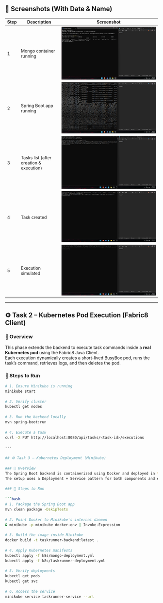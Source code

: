 ## 📸 Screenshots (With Date & Name)

| Step | Description | Screenshot |
|------|--------------|-------------|
| 1 | Mongo container running | ![Docker PS](screenshots/1_docker_ps.png) |
| 2 | Spring Boot app running | ![Spring Boot](screenshots/2_mvn_run.png) |
| 3 | Tasks list (after creation & execution) | ![GET tasks](screenshots/3_get_tasks.png) |
| 4 | Task created | ![PUT task](screenshots/4_put_task.png) |
| 5 | Execution simulated | ![Execution](screenshots/5_execute_task.png) |

---

## ⚙️ Task 2 – Kubernetes Pod Execution (Fabric8 Client)

### 🧠 Overview
This phase extends the backend to execute task commands inside a **real Kubernetes pod** using the Fabric8 Java Client.  
Each execution dynamically creates a short-lived BusyBox pod, runs the task’s command, retrieves logs, and then deletes the pod.

### 🧰 Steps to Run

```bash
# 1. Ensure Minikube is running
minikube start

# 2. Verify cluster
kubectl get nodes

# 3. Run the backend locally
mvn spring-boot:run

# 4. Execute a task
curl -X PUT http://localhost:8080/api/tasks/<task-id>/executions

---

## ⚙️ Task 3 – Kubernetes Deployment (Minikube)

### 🧠 Overview
The Spring Boot backend is containerized using Docker and deployed in **Minikube** along with **MongoDB**.  
The setup uses a Deployment + Service pattern for both components and exposes the API through **NodePort 30080**.

### 🧰 Steps to Run

```bash
# 1. Package the Spring Boot app
mvn clean package -DskipTests

# 2. Point Docker to Minikube's internal daemon
& minikube -p minikube docker-env | Invoke-Expression

# 3. Build the image inside Minikube
docker build -t taskrunner-backend:latest .

# 4. Apply Kubernetes manifests
kubectl apply -f k8s/mongo-deployment.yml
kubectl apply -f k8s/taskrunner-deployment.yml

# 5. Verify deployments
kubectl get pods
kubectl get svc

# 6. Access the service
minikube service taskrunner-service --url
